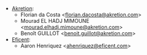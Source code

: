 - [Akretion](https://www.akretion.com):
  - Florian da Costa \<<florian.dacosta@akretion.com>\>
  - Mourad EL HADJ MIMOUNE \<<mourad.elhadj.mimoune@akretion.com>\>
  - Benoît GUILLOT \<<benoit.guillot@akretion.com>\>
- [Eficent](https://www.eficent.com):
  - Aaron Henriquez \<<ahenriquez@eficent.com>\>
